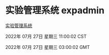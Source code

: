 # 实验管理系统 expadmin
[实验管理系统](http://219.139.196.104:56808/expadmin-782313d2-e1b1-4ea7-932e-3a55e6a1a4d0/)

2022年 07月 27日 星期三 11:00:02 CST

2022年 07月 27日 星期三 03:00:02 GMT
